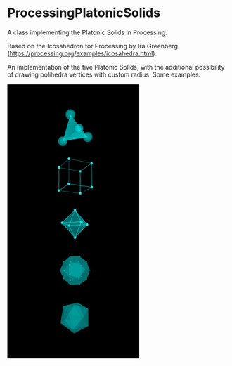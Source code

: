 # ProcessingPlatonicSolids
A class implementing the Platonic Solids in Processing.

Based on the Icosahedron for Processing by Ira Greenberg (https://processing.org/examples/icosahedra.html).

An implementation of the five Platonic Solids, with the additional possibility of drawing polihedra vertices with custom radius.
Some examples:

<img src="https://raw.githubusercontent.com/jpcarrascal/ProcessingPlatonicSolids/master/sample.jpg" alt="solids sample" width="300">
